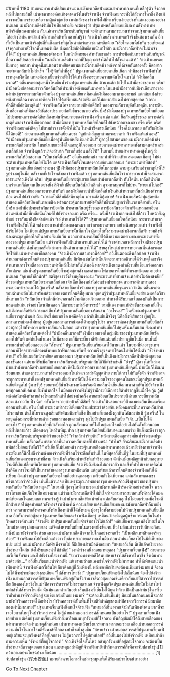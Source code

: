 ##บทที่ 1180 สามกระบวนท่าตัดสินแพ้ชนะ
เผ่ามังกรเกล็ดฟ้าและเผ่าพาหาทองคนที่เหลือรู้ตัว จึงถอยหลังไปหลายสิบลี้
เผ่าพาหาทองค่อนข้างคาดหวังในตัวจ้าวเฟิง จ้าวเฟิงเคยกระทั่งไล่สังหารโหวชิ่ง ถึงแม้อาจจะเป็นการช่วยเหลือจากผู้เฒ่าชุดเขียว แต่พลังของจ้าวเฟิงไม่มีทางเรียบง่ายอย่างที่แสดงออกมาอย่างแน่นอน
เผ่ามังกรเกล็ดฟ้ามั่นใจเป็นอย่างยิ่ง จะต้องรู้ว่า ปฐมเทพหลันเยี่ยเคยมีผลงานสังหารเทพแท้จริงขั้นสองมาก่อน กับแค่เทวาเร้นลับระดับบริบูรณ์ จะต้านทานสามกระบวนท่าจากปฐมเทพหลันเยี่ยได้อย่างไรกัน
แต่ว่าเผ่ามังกรเกล็ดฟ้าทั้งหลายไม่รู้ว่า จ้าวเฟิงก็เคยสังหารเทพแท้จริงขั้นสองเช่นกัน อีกทั้งยังเป็นเทพแท้จริงกุ่ยลี่ที่แข็งแกร่งที่สุดในศาสตร์แห่งซากศพอีกด้วย
“เสียใจตอนนี้ยังทัน ขอเพียงแค่เจ้าคุกเข่าเอาหัวโขกพื้นยอมรับผิด ส่งดอกไม้ศักดิ์สิทธิ์ลายน้ำมาให้ข้า เผ่ามังกรเกล็ดฟ้าจะไม่ฆ่าเจ้าก็ได้!”
ปฐมเทพหลันเยี่ยมองต่ำลงมา ใบหน้ายิ่งทะนง สำหรับเขาแล้ว การประมือกับเทวาเร้นลับบริบูรณ์คือความอัปยศอย่างหนึ่ง
“เผ่ามังกรเกล็ดฟ้า หากมีปัญญาฆ่าข้าได้ก็ฆ่าไปตั้งนานแล้ว!”
จ้าวเฟิงเผยรอยยิ้มบางๆ ออกมา
คำพูดนี้แน่นอนว่าเหยียดหยามเผ่ามังกรเกล็ดฟ้า หลังจากได้เจอกันสองครั้ง คิดอยากจะฆ่าตนกลับทำไม่สำเร็จ
“ไม่รู้จักที่ต่ำที่สูง!”
ปฐมเทพหลันเยี่ยสายตาเย็นเยือก ท่าทีของจ้าวเฟิงทำให้เขาหงุดหงิดนัก เขาจะต้องเหยียบจ้าวเฟิงไว้ใต้เท้า ถึงจะระบายความแค้นในใจเขาได้
“ฝ่ามือคลื่นมรกต!”
คลื่นมรกตกลุ่มหนึ่งโหมขึ้นทั่วร่างปฐมเทพหลันเยี่ย ม้วนทะลักเข้าไปในฝ่ามือขวาของเขา
ครืน!
ฝ่ามือหนึ่งซัดออกมาราวกับคลื่นยักษ์ท่วมฟ้า พลังกดดันมหาศาล ในแสงฝ่ามือราวกับมีเงาเลือนรางของเผ่าพันธุ์บรรพกาลมหึมาตัวหนึ่ง
ปฐมเทพหลันเยี่ยเหมือนซัดฝ่ามือออกมาตามอารมณ์ แต่กลับแฝงด้วยพลังสายเลือด เพราะเขาคิดจะใช้ข้อได้เปรียบล้มจ้าวเฟิง แต่ก็ไม่อยากสำแดงไพ่ตายสุดยอด
“เกราะศักดิ์สิทธิ์อัสนีธาตุดิน!”
จ้าวเฟิงพลันโคจรกายสายฟ้าศักดิ์สิทธิ์ หลอมรวมกับวายุอัสนีธาตุดิน เกราะดินสีเหลืองหม่นที่มีแสงอัสนีส่องประกายก่อตัวขึ้นรอบกาย
ครืน บึ้ม!
ฝ่ามือของปฐมเทพหลันเยี่ยโจมตีออกไปปะทะบนเกราะอัสนีสีเหลืองหม่นที่รอบกายของจ้าวเฟิง
ครืน แซ่ด แซ่ด!
ยื้อกันอยู่ชั่วขณะ เกราะอัสนีธาตุดินของจ้าวเฟิงก็แตกออก ฝ่ามือนี้ของปฐมเทพหลันเยี่ยโจมตีไปยังหน้าอกของเขา
ครืด ครืด ครืด!
จ้าวเฟิงถอยหลังติดๆ ไปสามก้าว เขาตั้งตัวให้มั่น ใบหน้าซีดขาวเล็กน้อย
“โชคไม่เลวเลย กลับรับฝ่ามือนี้ได้พอดี!”
สายตาของปฐมเทพหลันเยี่ยเฉยชา
“ดูท่าคำสัญญาสามกระบวนท่า จ้าวเฟิงแพ้แน่นอน!”
“ฝ่ามือของปฐมเทพหลันเยี่ยเมื่อครู่นั่นก็แค่หยั่งเชิงเท่านั้น!”
ผู้อาวุโสสามคนของเผ่ามังกรเกล็ดฟ้าส่งกระแสจิตสื่อสารกัน ใบหน้าเผยแววได้ใจและภูมิใจออกมา
สายตาของเผ่าพาหาทองทั้งสามคนคร่ำเคร่งลงเล็กน้อย จ้าวเฟิงดูแล้วน่าจะลำบาก
“เขาเก็บซ่อนพลังไว้!”
ในยามนี้ ชายเผ่าพาหาทองสูงใหญ่ส่งกระแสจิตให้อีกสองคน
“เป็นเช่นนี้นี่เอง!”
อวี๋เฮิ่นพยักหน้า จากท่าทีที่จ้าวเฟิงแสดงออกเมื่อครู่ ไม่น่าจะต้านปฐมเทพหลันเยี่ยไม่ได้ แต่จ้าวเฟิงกลับตั้งใจแสดงความอ่อนแอออกมา
“กระบวนท่าที่สอง!”
ปฐมเทพหลันเยี่ยเอ่ยอย่างทะนง
ฟู่!
ฝ่ามือของปฐมเทพหลันเยี่ยโบกสะบัด ควบคุมเสวียนอ้าวธาตุน้ำที่ไร้รูปร่างอยู่ในมือ หลังจากที่เข้าใจพลังของจ้าวเฟิงแล้ว ปฐมเทพหลันเยี่ยมั่นใจว่ากระบวนท่านี้จะสามารถเอาชนะจ้าวเฟิงได้
ครืน!
ปฐมเทพหลันเยี่ยกระตุ้นสายเลือดเผ่ามังกรเกล็ดฟ้า ทันใดนั้น เกล็ดสีน้ำเงินบนร่างเขาก็ชัดเจนเป็นอย่างยิ่ง สีผิวก็เปลี่ยนเป็นสีน้ำเงินลึกล้ำ ดุจมหาสมุทรก็ไม่ปาน
“พ่ายแพ้ไปซะ!”
ปฐมเทพหลันเยี่ยออกกระบวนท่าทันที แสงฝ่ามือลายน้ำที่มีเกล็ดน้ำเงินอันน่าหวาดหวั่นส่งเสียงคำรามก้อง ตรงไปยังจ้าวเฟิง
“เกราะศักดิ์สิทธิ์อัสนีธาตุดิน เกราะอัสนีคุ้มกาย!
จ้าวเฟิงเผยสีหน้าทุ่มสุดพลัง สำแดงเคล็ดวิชาป้องกันสองชนิด พร้อมกระตุ้นกายสายฟ้าศักดิ์สิทธิ์ระดับสูงกว่าในเวลาเดียวกัน
ครืน บึ้ม!
แสงฝ่ามือปะทะเข้ากับการป้องกัน ประสานกันอยู่ชั่วขณะ การป้องกันของจ้าวเฟิงแหลกละเอียด ส่วนพลังฝ่ามือที่เหลือนั่นโจมตีไปยังร่างของเขา
ครืด ครืด…
ครั้งนี้จ้าวเฟิงถอยหลังไปสี่ก้าว ใบหน้ายิ่งดูย่ำแย่ ราวกับมาถึงขีดจำกัดแล้ว
“เอ๋ ต้านทานไว้ได้?”
ปฐมเทพหลันเยี่ยตกใจเล็กน้อย กระบวนท่าแรกจ้าวเฟิงฝืนรับไว้ได้ พลังกระบวนท่าที่สองของตนมากกว่ากระบวนท่าแรกอย่างน้อยๆสองเท่า จ้าวเฟิงก็ยังรับได้อีก
ไม่เพียงแต่ปฐมเทพหลันเยี่ยเท่านั้นที่ตกใจ ผู้อาวุโสทั้งสามของเผ่ามังกรเกล็ดฟ้า รวมถึงพี่น้องตระกูลหูก็ตกใจเป็นอย่างยิ่งเช่นกัน
พวกเขาสามารถสัมผัสได้ถึงความแตกต่างของกระบวนท่าทั้งสองของปฐมเทพหลันเยี่ย แต่จ้าวเฟิงกลับฝืนต้านทานมันเอาไว้ได้
“เขาคำนวณพลังการโจมตีของปฐมเทพหลันเยี่ย ดังนั้นทุกครั้งจึงสามารถฝืนต้านทานเอาไว้ได้”
ชายสูงใหญ่เผ่าพาหาทองคนนั้นส่งกระแสจิตให้กับเผ่าพาหาทองอีกสองคน
“จ้าวเฟิงมีความสามารถนี้ด้วย?”
อวี๋เฮิ่นตกตะลึงเล็กน้อย
จ้าวเฟิงคำนวณพลังการโจมตีของปฐมเทพหลันเยี่ย มีเพียงเช่นนี้เท่านั้นจึงจะสามารถอธิบายได้ว่าเหตุใดเขาจึงต้านทานการโจมตีสองกระบวนท่าที่พลังไม่เท่ากันได้พอดี
หากจ้าวเฟิงแสดงกำลังรบที่แข็งแกร่งออกมาตั้งแต่แรก เช่นนั้นปฐมเทพหลันเยี่ยก็จะทุ่มสุดพลัง และสำแดงไพ่ตายการโจมตีที่ทรงพลังออกมาอย่างแน่นอน
“อุบายล้ำลึกนัก!”
สตรีชุดชาววังสีชมพูยิ้มงดงาม
“กระบวนท่าที่สามเจ้าแพ้อย่างไม่ต้องสงสัย!”
คิ้วของปฐมเทพหลันเยี่ยขมวดเล็กน้อย เจ้าเด็กเบื้องหน้านี่ค่อนข้างประหลาด สามารถต้านทานสองกระบวนท่าของเขาได้
วู้ม ครืน!
พลังสายเลือดทั่วร่างของปฐมเทพหลันเยี่ยรุนแรงกว่าเดิม คลื่นมรกตรอบด้านทะลักไปมาพร้อมด้วยขอบเขตการโจมตีที่สูงมาก
ทุกคนรู้ว่าปฐมเทพหลันเยี่ยจะสำแดงเคล็ดวิชาขั้นเทพแล้ว
“หลันเยี่ย เจ้าเด็กนี่คำนวณพลังโจมตีของเจ้าออกมา ท่าทางได้รับบาดเจ็บของมันก็เป็นการแสดงเช่นกัน เจ้าอย่าโดนมันหลอก ใช้กระบวนท่าสังหารซะ!”
ยามนี้เอง เทพแท้จริงขั้นสามคนหนึ่งในเผ่ามังกรเกล็ดฟ้าส่งกระแสเสียงให้ปฐมเทพหลันเยี่ยอย่างร้อนรน
“อะไรนะ?”
ในหัวของปฐมเทพหลันเยี่ยราวถูกฟาดผ่า ถึงแม้จะไม่อยากเชื่อ แต่คิดดีๆ แล้วก็เป็นเช่นนี้จริงๆ
นี่คือสิ่งที่เรียกว่า ผู้อยู่ในสถานการณ์มองไม่ทะลุ ผู้อยู่นอกสถานการณ์มองได้ทะลุปรุโปร่ง พรสวรรค์ของปฐมเทพหลันเยี่ยลึกล้ำกว่าผู้อาวุโสทั้งหลาย แต่เขากลับมองไม่ออก
แต่ทว่าปฐมเทพหลันเยี่ยก็ไม่หุนหันพลันแล่น ยังคงทำท่าสำแดงเคล็ดวิชาขั้นเทพต่อไป
“ฝ่ามือคลื่นมรกต!”
ฝ่ามือขอบเขตใหญ่มหึมาของปฐมเทพหลันเยี่ยซัดออกไปทันที
แต่ทันใดนั้นเอง ในมือของเขาก็มีกระบี่ยาวสีฟ้าอ่อนเล่มหนึ่งปรากฏขึ้นในมือ บนนั้นมีกระแสน้ำเย็นเยือกลอยเอ่อ
“สังหาร!”
ปฐมเทพหลันเยี่ยเตรียมเอาไว้นานแล้ว ในยามที่นำอาวุธเทพออกมาก็โคจรสายเลือดพลังเทพแล้วฟันออกมาทันที ความเร็วสูงจนทำให้คนไม่ทันได้ตั้งตัว
“ชั่วช้าหน้าด้าน!”
อวี๋เฮิ่นเผยสีหน้าเหยียดหยามออกมา
ปฐมเทพหลันเยี่ยที่เป็นถึงเผ่ามังกรเกล็ดฟ้ามีพลังสุดยอดของขั้นสอง แต่ยามที่รับมือกับเทวาเร้นลับระดับบริบูรณ์กลับใช้วิธีต่ำช้าเช่นนี้
“ฮ่าๆ!”
ผู้อาวุโสทั้งสามฝ่ายเผ่ามังกรเกล็ดฟ้าเผยรอยยิ้มออกมา คิดไม่ถึงว่าพวกเขาบอกปฐมเทพหลันเยี่ยจุดนี้ ฝ่ายนั้นก็ใช้แผนซ้อนแผน สำแดงกระบวนท่าสังหารออกมาในช่วงเวลาสำคัญสุดท้าย ภายใต้การไม่ทันตั้งตัว จ้าวเฟิงอาจจะถูกกระบวนท่านี้ของปฐมเทพหลันเยี่ยสังหารก็เป็นได้
ความสนใจของทุกคนในขณะนี้ถูกปฐมเทพหลันเยี่ยดึงดูดไป
วู้ม ขวับ!
รอยกระบี่สีน้ำเงินทางหนึ่งพร้อมด้วยคลื่นน้ำเย็นเยือกมหาศาลฟันไปยังจ้าวเฟิง
แต่ทุกคนกลับค้นพบสิ่งที่น่าตกใจ ในมือของจ้าวเฟิงไม่รู้ว่ามีกระบี่เล็กยาวสีดำปรากฏขึ้นเมื่อใด
วู้ม วู้ม!
พลังอัสนีเพลิงทำลายล้างไหลทะลักเข้าไปอย่างบ้าคลั่ง ลายละเอียดเป็นประกายสีดำบนกระบี่ยาวพลันส่องแสงวาววับ
ฟิ้ว ฉึก!
ครั้นโคจรกายสายฟ้าศักดิ์สิทธิ์ จ้าวเฟิงก็ฟันรอยกระบี่สีทองแดงอันเหี้ยมเกรียมออกมาเช่นกัน
ครืน บึ้ม!
กระบวนท่ากระบี่เหี้ยมเกรียมปะทะเข้าด้วยกัน พลังคมกระบี่น่าหวาดหวั่นม้วนไปรอบด้าน ต้นไม้โบราณสูงเสียดฟ้าต้นมหึมาที่แข็งเป็นอย่างยิ่งสองฝั่งถูกฟันโค่นลงทันที
วู้ม ครืน!
ในพายุคลั่งคมกระบี่ทำลายล้าง รอยแสงทองแดงสลัวๆ พุ่งไปยังปฐมเทพหลันเยี่ย
“เจ้า…เป็นไปได้อย่างไร!”
ปฐมเทพหลันเยี่ยที่กำลังตกใจ ถูกพลังคมดาบที่ไม่ใหญ่มากโจมตีอย่างไม่ทันตั้งตัวจนถอยหลังไปหลายก้าว เลือดสดๆ ไหลรินที่มุมปาก
ปฐมเทพหลันเยี่ยสัมผัสบาดแผลบนร่าง ยืนอึ้งตะลึง เขาถูกเทวาเร้นลับระดับบริบูรณ์ทำร้ายเอางั้นรึ!
“เจ้ากล้าทำร้ายข้า!”
พลังสายเลือดลุกท่วมขึ้นทั่วร่างของปฐมเทพหลันเยี่ย พลังกดดันบรรพกาลที่น่าหวาดหวั่นบดขยี้ไปข้างหน้า
“ทำไม? อัจฉริยะเผ่ามังกรเกล็ดฟ้าแพ้แล้วไม่ยอมรับงั้นรึ?”
อวี๋เฮิ่นก็ไม่น้อยหน้า กระตุ้นสายเลือดเผ่าพาหาทองแล้วมายังข้างกายจ้าวเฟิง
กระทั่งเขาก็นึกไม่ถึงว่าพลังของจ้าวเฟิงที่ซ่อนไว้จะลึกล้ำเช่นนี้ ในที่สุดอวี๋เฮิ่นก็รู้ ในยามที่ปฐมเทพหลันเยี่ยสำแดงกระบวนท่าที่สาม จ้าวเฟิงก็เตรียมนำพลังที่แท้จริงออกมา ดังนั้นเมื่อเผชิญหน้ากับกลอุบายโจมตีที่ผันเปลี่ยนทันใดของปฐมเทพหลันเยี่ย จ้าวเฟิงถึงยังคงไม่เกรงกลัว
และสิ่งที่ทำให้เขาคาดคิดไม่ถึงก็คือ การโจมตีที่เป็นการสำแดงอาวุธเทพเหมือนกัน แต่สุดท้ายแล้วการโจมตีของจ้าวเฟิงกลับได้เปรียบ
ถึงแม้ว่าปฐมเทพหลันเยี่ยจะโจมตีอย่างฉุกละหุก เตรียมตัวไม่เพียงพอ แต่พลังเทพของเขาแข็งแกร่งกว่าจ้าวเฟิง เช่นนี้แล้วน่าจะเป็นเพราะคุณภาพของอาวุธเทพของจ้าวเฟิงสูงกว่าของปฐมเทพหลันเยี่ย
“หลันเยี่ย หยุด!”
ในยามนี้ ผู้อาวุโสทั้งสามของเผ่ามังกรเกล็ดฟ้าร้องห้ามอย่างร้อนใจ
พวกเขาโกรธแค้นเจ็บใจเป็นอย่างมาก แต่ว่าเผ่ามังกรเกล็ดฟ้าไม่มั่นใจว่าจะสามารถสยบคนทั้งห้าลงได้หมด แค่เพียงคนในขอบเขตเทพรกร้างรู้ว่าเผ่ามังกรเกล็ดฟ้าแพ้พนัน แต่กลับเล่นลูกไม้ไม่ยอมรับลงมือโจมตีอีกฝ่าย ต่อให้สุดท้ายแล้วสังหารจ้าวเฟิงลงได้ ความเสียหายด้านชื่อเสียงของเผ่ามังกรเกล็ดฟ้าก็มากยิ่งกว่า
หากสามารถสังหารคนทั้งห้าเบื้องหน้านี้ได้ทั้งหมด ผู้อาวุโสทั้งสามย่อมไม่ห้ามปฐมเทพหลันเยี่ยเด็ดขาด
อีกทั้งการต่อสู้ของปฐมเทพหลันเยี่ยและจ้าวเฟิงเมื่อครู่ เหมือนว่าจะดึงดูดผู้แข็งแกร่งคนอื่นในป่าวิหคสวรรค์มาแล้ว
“จ้าวเฟิง ข้าปฐมเทพหลันเยี่ยจำเจ้าเอาไว้ได้แล้ว!”
หลันเยี่ยควบคุมเพลิงโทสะในใจ ใบหน้าค่อยๆ ผ่อนคลายลง แต่จิตสังหารเย็นเยียบในดวงตายิ่งชัดเจน
ฟิ้ว!
ผลึกแก้ววาววับสีทองก้อนหนึ่งบินมายังจ้าวเฟิง ส่วนคนของเผ่ามังกรเกล็ดฟ้าจากไปไกลอย่างรวดเร็ว
“เป็นผลึกเทพสีทองจริงๆ ด้วย!”
จ้าวเฟิงมองไปยังผลึกแก้ววาววับส่องประกายแสงทองในมือ ก่อนนำมันเก็บลงไปในมิติเก็บของ
แปะ แปะ!
คนเผ่ามังกรเกล็ดฟ้าเพิ่งจากไป ก็มีเสียงปรบมือดังลอยมา
“สหายอวี๋เฮิ่น นี่เป็นอัจฉริยะของขั้วอำนาจใดกัน ยังไม่รีบแนะนำให้ข้าอีก!”
เงาดำร่างหนึ่งลอยมาหยุดลง
“ปฐมเทพเจี้ยนเฟิง!”
สายตาของอวี๋เฮิ่นจับจ้อง มองไปยังร่างที่สง่างามนี้
“ระหว่างทางพอดีได้พบสหายจ้าวไล่สังหารโหวชิ่ง จึงเดินทางมาด้วยกัน…”
อวี๋เฮิ่นเริ่มแนะนำจ้าวเฟิง แต่เขาพบว่าตนเองเข้าใจจ้าวเฟิงไม่มากพอ ทำได้เพียงแนะนำเพียงเท่านี้
จ้าวเฟิงเห็นอวี๋เฮิ่นให้เกียรติคนผู้นี้ถึงเพียงนี้ พลังของอีกฝ่ายจะต้องแข็งแกร่งมากแน่ จึงอดไม่ได้ที่จะประเมินอย่างละเอียด
“ไล่สังหารโหวชิ่ง!”
ปฐมเทพเจี้ยนเฟิงตะลึงไปเล็กน้อย จ้องไปยังจ้าวเฟิง
เผ่าหมอกสวรรค์ที่ปฐมเทพเจี้ยนเฟิงอยู่เป็นขั้วอำนาจสี่ดาวสุดยอดเช่นเดียวกับเผ่าปีศาจวารีสวรรค์ ชื่อเสียงของโหวชิ่งในเผ่าปีศาจวารีสวรรค์ไม่ธรรมดาเลย จ้าวเฟิงขูดรีดปฐมเทพหลันเยี่ยนั่นไม่เท่าไหร่ แต่กล้าไล่สังหารโหวชิ่ง นั่นมันแตกต่างกันอย่างสิ้นเชิง
อวี๋เฮิ่นไม่ได้พูดว่าจ้าวเฟิงเป็นเผ่าพันธุ์ใด หรือว่าขั้วอำนาจที่จ้าวเฟิงอยู่จะแข็งแกร่งเป็นอย่างมาก?
“จะต้องเป็นเช่นนี้แน่ๆ มิฉะนั้นแล้วคนคนนี้จะกล้ามายังป่าวิหคสวรรค์ได้อย่างไร ป่าวิหคสวรรค์เป็นพื้นที่โจมตีที่สำคัญของเผ่าปีศาจวารีสวรรค์ มีสมาชิกของเผ่านี้มากมาย!”
ปฐมเทพเจี้ยนเฟิงยิ่งสนใจจ้าวเฟิง
“สหายอวี๋เฮิ่น พวกเจ้ามีกันเพียงห้าคน ยากที่จะเจอโอกาสใหญ่ในป่าวิหคสวรรค์ ไม่สู้ช่วยเผ่าหมอกสวรรค์สักหน่อยเป็นอย่างไร!”
ปฐมเทพเจี้ยนเฟิงเอ่ยปาก
แต่เดิมปฐมเทพเจี้ยนเฟิงกำลังหารือแผนบุกรังหงส์ที่ใจกลาง บังเอิญสัมผัสได้ถึงสายเลือดของเผ่าพาหาทองจึงผ่านมาดูสักหน่อย
เผ่าพาหาทองพลังแข็งแกร่งมาก หากยอมช่วยเหลือเผ่าหมอกสวรรค์ ความมั่นใจในการโจมตีรังหงส์ที่ใจกลางป่าก็จะยิ่งสูงขึ้น
“สหายจ้าว เผ่าหมอกสวรรค์ที่ปฐมเทพเจี้ยนเฟิงอยู่เตรียมจะบุกรังหงส์ที่อยู่ใจกลาง ไม่สู้พวกเราไปดูสักหน่อย!”
อวี๋เฮิ่นมองไปยังจ้าวเฟิง เหมือนกำลังถามความเห็น
“รังหงส์ที่อยู่ใจกลาง!”
จ้าวเฟิงจิตใจสั่นไหว กล้าบุกรังหงส์ที่อยู่ตรงใจกลาง จะต้องเป็นขั้วอำนาจสี่ดาวสุดยอดแน่นอน
และเหตุผลสำคัญที่จ้าวเฟิงมายังป่าวิหคสวรรค์ก็เพื่อจะจับปลาน้ำขุ่น[1] คว้าเอาผลประโยชน์บ้างเล็กน้อย
………………………………………………………………….
[1] จับปลาน้ำขุ่น (浑水摸鱼) หมายถึงฉวยโอกาสในช่วงชุลมุนเพื่อได้รับผลประโยชน์บางอย่าง


[Go To Next Chapter]( ./37.md)